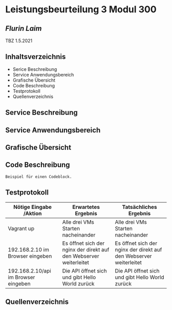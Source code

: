 # Leistungsbeurteilung 3 Modul 300
## _Flurin Laim_
TBZ 1.5.2021


## Inhaltsverzeichnis
* Serice Beschreibung
* Service Anwendungsbereich
* Grafische Übersicht
* Code Beschreibung
* Testprotokoll
* Quellenverzeichnis

## Service Beschreibung

## Service Anwendungsbereich

## Grafische Übersicht


## Code Beschreibung


```
Beispiel für einen Codeblock.

```

## Testprotokoll

| Nötige Eingabe /Aktion | Erwartetes Ergebnis | Tatsächliches Ergebnis |
| ------ | ------ | ---- |
| Vagrant up| Alle drei VMs Starten nacheinander | Alle drei VMs Starten nacheinander |
| 192.168.2.10 im Browser eingeben| Es öffnet sich der nginx der direkt auf den Webserver weiterleitet |Es öffnet sich der nginx der direkt auf den Webserver weiterleitet |
| 192.168.2.10/api im Browser eingeben | Die API öffnet sich und gibt Hello World zurück | Die API öffnet sich und gibt Hello World zurück |



## Quellenverzeichnis

